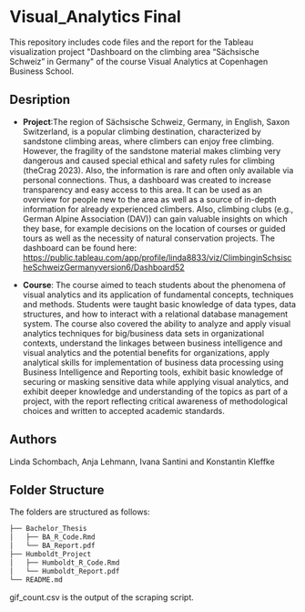 # Visual_Analytics Final
This repository includes code files and the report for the Tableau visualization project "Dashboard on the climbing area “Sächsische Schweiz” in Germany" of the course Visual Analytics at Copenhagen Business School. 

## Desription
* **Project**:The region of Sächsische Schweiz, Germany, in English, Saxon Switzerland, is a popular climbing destination, characterized by sandstone climbing areas, where climbers can enjoy free climbing. However, the fragility of the sandstone material makes climbing very dangerous and caused special ethical and safety rules for climbing (theCrag 2023). Also, the information is rare and often only available via personal connections. Thus, a dashboard was created to increase transparency and easy access to this area. It can be used as an overview for people new to the area as well as a source of in-depth information for already experienced climbers. Also, climbing clubs (e.g., German Alpine Association (DAV)) can gain valuable insights on which they base, for example decisions on the location of courses or guided tours as well as the necessity of natural conservation projects.
The dashboard can be found here: https://public.tableau.com/app/profile/linda8833/viz/ClimbinginSchsischeSchweizGermanyversion6/Dashboard52
  
* **Course**: The course aimed to teach students about the phenomena of visual analytics and its application of fundamental concepts, techniques and methods. Students were taught basic knowledge of data types, data structures, and how to interact with a relational database management system. The course also covered the ability to analyze and apply visual analytics techniques for big/business data sets in organizational contexts, understand the linkages between business intelligence and visual analytics and the potential benefits for organizations, apply analytical skills for implementation of business data processing using Business Intelligence and Reporting tools, exhibit basic knowledge of securing or masking sensitive data while applying visual analytics, and exhibit deeper knowledge and understanding of the topics as part of a project, with the report reflecting critical awareness of methodological choices and written to accepted academic standards.

  
## Authors
Linda Schombach, Anja Lehmann, Ivana Santini and Konstantin Kleffke

## Folder Structure

The folders are structured as follows:

```bash
├── Bachelor_Thesis
│   ├── BA_R_Code.Rmd
│   └── BA_Report.pdf
├── Humboldt_Project
│   ├── Humboldt_R_Code.Rmd
│   └── Humboldt_Report.pdf
└── README.md
```

gif_count.csv is the output of the scraping script.




